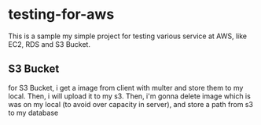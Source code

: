 # testing-for-aws

This is a sample my simple project for testing various service at AWS, like EC2, RDS and S3 Bucket. 

## S3 Bucket

for S3 Bucket, i get a image from client with multer and store them to my local. Then, i will upload it to my s3. Then, i'm gonna delete 
image which is was on my local (to avoid over capacity in server), and store a path from s3 to my database
